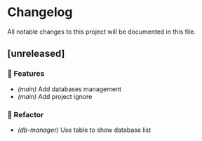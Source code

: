 # Changelog

All notable changes to this project will be documented in this file.

## [unreleased]

### 🚀 Features

- *(main)* Add databases management
- *(main)* Add project  ignore

### 🚜 Refactor

- *(db-manager)* Use table to show database list

<!-- generated by git-cliff -->
